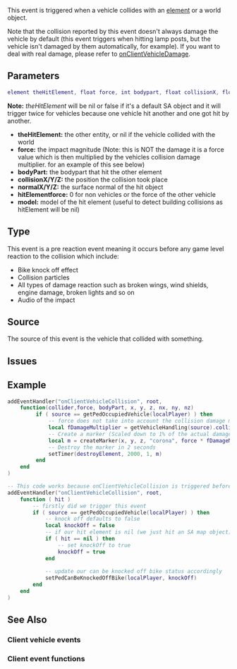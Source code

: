 This event is triggered when a vehicle collides with an [element](/element.md "wikilink") or a world object.

Note that the collision reported by this event doesn't always damage the vehicle by default (this event triggers when hitting lamp posts, but the vehicle isn't damaged by them automatically, for example). If you want to deal with real damage, please refer to [onClientVehicleDamage](/onClientVehicleDamage.md "wikilink").

Parameters
----------

``` lua
element theHitElement, float force, int bodypart, float collisionX, float collisionY, float collisionZ, float normalX, float normalY, float normalZ, float hitElementForce, int model
```

**Note:** *theHitElement* will be nil or false if it's a default SA object and it will trigger twice for vehicles because one vehicle hit another and one got hit by another.

-   **theHitElement:** the other entity, or nil if the vehicle collided with the world
-   **force:** the impact magnitude (Note: this is NOT the damage it is a force value which is then multiplied by the vehicles collision damage multiplier. for an example of this see below)
-   **bodyPart:** the bodypart that hit the other element
-   **collisionX/Y/Z:** the position the collision took place
-   **normalX/Y/Z:** the surface normal of the hit object
-   **hitElementforce:** 0 for non vehicles or the force of the other vehicle
-   **model:** model of the hit element (useful to detect building collisions as hitElement will be nil)

Type
----

This event is a pre reaction event meaning it occurs before any game level reaction to the collision which include:

-   Bike knock off effect
-   Collision particles
-   All types of damage reaction such as broken wings, wind shields, engine damage, broken lights and so on
-   Audio of the impact

Source
------

The source of this event is the vehicle that collided with something.

Issues
------

Example
-------

``` lua
addEventHandler("onClientVehicleCollision", root,
    function(collider,force, bodyPart, x, y, z, nx, ny, nz)
         if ( source == getPedOccupiedVehicle(localPlayer) ) then
             -- force does not take into account the collision damage multiplier (this is what makes heavy vehicles take less damage than banshees for instance) so take that into account to get the damage dealt
             local fDamageMultiplier = getVehicleHandling(source).collisionDamageMultiplier
             -- Create a marker (Scaled down to 1% of the actual damage otherwise we will get huge markers)
             local m = createMarker(x, y, z, "corona", force * fDamageMultiplier * 0.01, 0, 9, 231)
             -- Destroy the marker in 2 seconds
             setTimer(destroyElement, 2000, 1, m)
         end
    end
)
```

``` lua
-- This code works because onClientVehicleCollision is triggered before any SA reaction to the collision, therefore we can update the knocked off bike status just before the collision and stop the falling off effect happening :)
addEventHandler("onClientVehicleCollision", root,
    function ( hit ) 
        -- firstly did we trigger this event
        if ( source == getPedOccupiedVehicle(localPlayer) ) then
            -- knock off defaults to false
            local knockOff = false 
            -- if our hit element is nil (we just hit an SA map object)
            if ( hit == nil ) then 
                -- set knockOff to true 
                knockOff = true 
            end 
  
            -- update our can be knocked off bike status accordingly
            setPedCanBeKnockedOffBike(localPlayer, knockOff) 
        end
    end
)
```

See Also
--------

### Client vehicle events

### Client event functions

